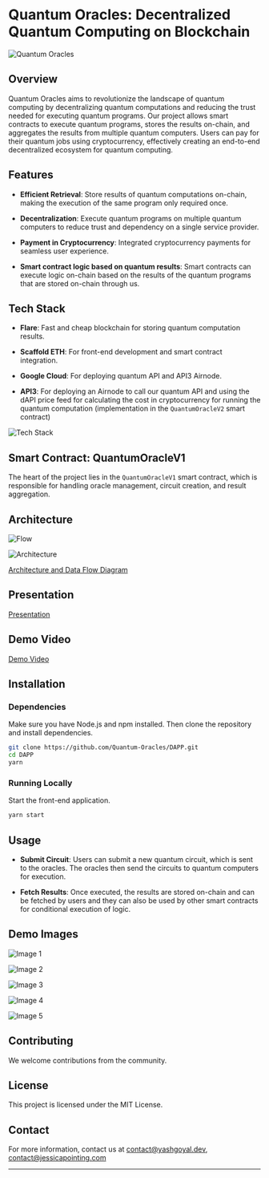 # Quantum Oracles: Decentralized Quantum Computing on Blockchain

![Quantum Oracles](/assets/Quantum%20Oracle.004.jpeg)

## Overview

Quantum Oracles aims to revolutionize the landscape of quantum computing by decentralizing quantum computations and reducing the trust needed for executing quantum programs. Our project allows smart contracts to execute quantum programs, stores the results on-chain, and aggregates the results from multiple quantum computers. Users can pay for their quantum jobs using cryptocurrency, effectively creating an end-to-end decentralized ecosystem for quantum computing.

## Features

- **Efficient Retrieval**: Store results of quantum computations on-chain, making the execution of the same program only required once.
  
- **Decentralization**: Execute quantum programs on multiple quantum computers to reduce trust and dependency on a single service provider.

- **Payment in Cryptocurrency**: Integrated cryptocurrency payments for seamless user experience.

- **Smart contract logic based on quantum results**: Smart contracts can execute logic on-chain based on the results of the quantum programs that are stored on-chain through us. 


## Tech Stack

- **Flare**: Fast and cheap blockchain for storing quantum computation results.
  
- **Scaffold ETH**: For front-end development and smart contract integration.
  
- **Google Cloud**: For deploying quantum API and API3 Airnode.
  
- **API3**: For deploying an Airnode to call our quantum API and using the dAPI price feed for calculating the cost in cryptocurrency for running the quantum computation (implementation in the `QuantumOracleV2` smart contract)

![Tech Stack](/assets/Quantum%20Oracle.007.jpeg)

## Smart Contract: QuantumOracleV1

The heart of the project lies in the `QuantumOracleV1` smart contract, which is responsible for handling oracle management, circuit creation, and result aggregation.

## Architecture

![Flow](/assets/Quantum%20Oracle.005.jpeg)

![Architecture](/assets/Screenshot%202023-10-29%20at%205.29.31%20AM.png)

[Architecture and Data Flow Diagram](https://miro.com/app/board/uXjVNVN3tMU=/?share_link_id=58900692180)

## Presentation

[Presentation](https://drive.google.com/file/d/1TNPmTxgxp392AZsWf6IUssMvUizbcmGl/view?usp=sharing)

## Demo Video

[Demo Video](https://drive.google.com/file/d/1kaiuzncWzJxwNzYfSOGtO6jRF5CNbnlT/view?usp=sharing)

## Installation

### Dependencies

Make sure you have Node.js and npm installed. Then clone the repository and install dependencies.

```bash
git clone https://github.com/Quantum-Oracles/DAPP.git
cd DAPP 
yarn
```

### Running Locally

Start the front-end application.

```bash
yarn start
```

## Usage

- **Submit Circuit**: Users can submit a new quantum circuit, which is sent to the oracles. The oracles then send the circuits to quantum computers for execution. 

- **Fetch Results**: Once executed, the results are stored on-chain and can be fetched by users and they can also be used by other smart contracts for conditional execution of logic.

## Demo Images

![Image 1](/assets/Screenshot%202023-10-29%20at%205.26.04%20AM.png)

![Image 2](/assets/Screenshot%202023-10-29%20at%205.26.14%20AM.png)

![Image 3](/assets/Screenshot%202023-10-29%20at%205.26.29%20AM.png)

![Image 4](/assets/Screenshot%202023-10-29%20at%205.26.38%20AM.png)

![Image 5](/assets/Screenshot%202023-10-29%20at%205.26.52%20AM.png)

## Contributing

We welcome contributions from the community.

## License

This project is licensed under the MIT License.

## Contact

For more information, contact us at [contact@yashgoyal.dev](mailto:contact@yashgoyal.dev), [contact@jessicapointing.com](mailto:contact@jessicapointing.com)

---
